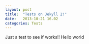 ```yaml
---
layout: post
title:  "Tests on Jekyll 2!"
date:   2013-10-21 16.02
categories: Tests 	
---
```


Just a test to see if works!!
Hello world

